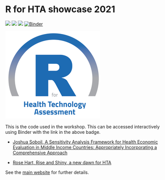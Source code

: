 # R for HTA showcase 2021

![](https://img.shields.io/github/stars/r-hta/R-for-HTA-showcase-2021?style=social)
![](https://img.shields.io/github/watchers/r-hta/R-for-HTA-showcase-2021?style=social)
![](https://img.shields.io/twitter/url?style=social&url=https%3A%2F%2Fr-hta.org%2Fevents%2Fworkshop%2F2021%2F)
[![Binder](https://mybinder.org/badge_logo.svg)](https://mybinder.org/v2/gh/n8thangreen/AF-Simplified-R/master?urlpath=rstudio)

![](R_for_HTA_logo.png)

This is the code used in the workshop.
This can be accessed interactively using Binder with the link in the above badge.

- [Joshua Soboil, A Sensitivity Analysis Framework for Health Economic Evaluation in Middle Income Countries: Appropriately Incorporating a Comprehensive Approach](https://github.com/jSoboil/Dissertation)

- [Rose Hart, Rise and Shiny, a new dawn for HTA](https://github.com/rhart1/Shiny-Briggs-HIV-model---R-in-HTA-showcase-2021/)


See the [main website](https://r-hta.org/events/workshop/2021/) for further details.
